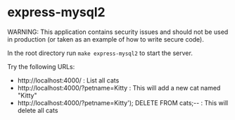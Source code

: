 # express-mysql2

WARNING: This application contains security issues and should not be used in production (or taken as an example of how to write secure code).

In the root directory run `make express-mysql2` to start the server.

Try the following URLs:

* http://localhost:4000/ : List all cats
* http://localhost:4000/?petname=Kitty : This will add a new cat named "Kitty"
* http://localhost:4000/?petname=Kitty'); DELETE FROM cats;-- : This will delete all cats
